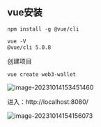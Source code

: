 ## vue安装

```
npm install -g @vue/cli
```

```
vue -V
@vue/cli 5.0.8
```

创建项目

```
vue create web3-wallet
```

![image-20231014153451460](D:\Workplace\github\LearningWeb3.0\docs\前端\Vue\assets\image-20231014153451460.png)

进入：http://localhost:8080/

![image-20231014154156073](D:\Workplace\github\LearningWeb3.0\docs\前端\Vue\assets\image-20231014154156073.png)

